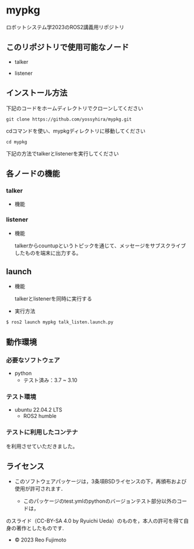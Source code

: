 # mypkg


ロボットシステム学2023のROS2講義用リポジトリ

## このリポジトリで使用可能なノード
* talker

* listener

## インストール方法
下記のコードをホームディレクトリでクローンしてください
```
git clone https://github.com/yossyhira/mypkg.git
```
cdコマンドを使い、mypkgディレクトリに移動してください
```
cd mypkg
```
下記の方法でtalkerとlistenerを実行してください

## 各ノードの機能


### talker
* 機能


### listener
* 機能

  talkerからcountupというトピックを通じて、メッセージをサブスクライブしたものを端末に出力する。

## launch
* 機能

  talkerとlistenerを同時に実行する

* 実行方法

```bash
$ ros2 launch mypkg talk_listen.launch.py


```


## 動作環境
### 必要なソフトウェア　

* python
  * テスト済み：3.7 ~ 3.10

### テスト環境
* ubuntu 22.04.2 LTS
  * ROS2 humble

### テストに利用したコンテナ


を利用させていただきました。

## ライセンス
* このソフトウェアパッケージは，3条項BSDライセンスの下，再頒布および使用が許可されます．
  
  * このパッケージのtest.ymlのpythonのバージョンテスト部分以外のコードは，

のスライド（CC-BY-SA 4.0 by Ryuichi Ueda）のものを，本人の許可を得て自身の著作としたものです.

  * © 2023 Reo Fujimoto 

